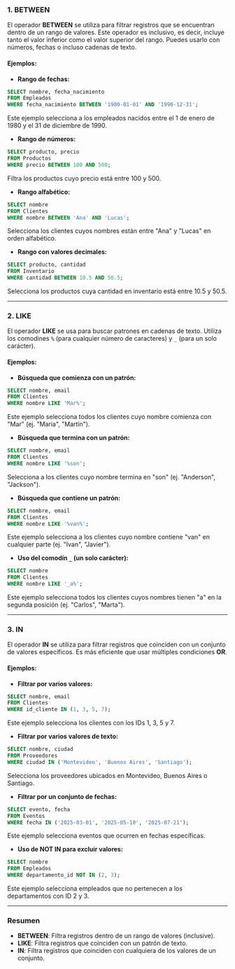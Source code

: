 
### 1. **BETWEEN**

El operador **BETWEEN** se utiliza para filtrar registros que se encuentran dentro de un rango de valores. Este operador es inclusivo, es decir, incluye tanto el valor inferior como el valor superior del rango. Puedes usarlo con números, fechas o incluso cadenas de texto.

#### Ejemplos:

- **Rango de fechas:**

```sql
SELECT nombre, fecha_nacimiento
FROM Empleados
WHERE fecha_nacimiento BETWEEN '1980-01-01' AND '1990-12-31';
```
Este ejemplo selecciona a los empleados nacidos entre el 1 de enero de 1980 y el 31 de diciembre de 1990.

- **Rango de números:**

```sql
SELECT producto, precio
FROM Productos
WHERE precio BETWEEN 100 AND 500;
```
Filtra los productos cuyo precio está entre 100 y 500.

- **Rango alfabético:**

```sql
SELECT nombre
FROM Clientes
WHERE nombre BETWEEN 'Ana' AND 'Lucas';
```
Selecciona los clientes cuyos nombres están entre "Ana" y "Lucas" en orden alfabético.

- **Rango con valores decimales:**

```sql
SELECT producto, cantidad
FROM Inventario
WHERE cantidad BETWEEN 10.5 AND 50.5;
```
Selecciona los productos cuya cantidad en inventario está entre 10.5 y 50.5.

---

### 2. **LIKE**

El operador **LIKE** se usa para buscar patrones en cadenas de texto. Utiliza los comodines `%` (para cualquier número de caracteres) y `_` (para un solo carácter).

#### Ejemplos:

- **Búsqueda que comienza con un patrón:**

```sql
SELECT nombre, email
FROM Clientes
WHERE nombre LIKE 'Mar%';
```
Este ejemplo selecciona todos los clientes cuyo nombre comienza con "Mar" (ej. "Maria", "Martín").

- **Búsqueda que termina con un patrón:**

```sql
SELECT nombre, email
FROM Clientes
WHERE nombre LIKE '%son';
```
Selecciona a los clientes cuyo nombre termina en "son" (ej. "Anderson", "Jackson").

- **Búsqueda que contiene un patrón:**

```sql
SELECT nombre, email
FROM Clientes
WHERE nombre LIKE '%van%';
```
Este ejemplo selecciona a los clientes cuyo nombre contiene "van" en cualquier parte (ej. "Ivan", "Javier").

- **Uso del comodín `_` (un solo carácter):**

```sql
SELECT nombre
FROM Clientes
WHERE nombre LIKE '_a%';
```
Este ejemplo selecciona todos los clientes cuyos nombres tienen "a" en la segunda posición (ej. "Carlos", "Marta").

---

### 3. **IN**

El operador **IN** se utiliza para filtrar registros que coinciden con un conjunto de valores específicos. Es más eficiente que usar múltiples condiciones **OR**.

#### Ejemplos:

- **Filtrar por varios valores:**

```sql
SELECT nombre, email
FROM Clientes
WHERE id_cliente IN (1, 3, 5, 7);
```
Este ejemplo selecciona los clientes con los IDs 1, 3, 5 y 7.

- **Filtrar por varios valores de texto:**

```sql
SELECT nombre, ciudad
FROM Proveedores
WHERE ciudad IN ('Montevideo', 'Buenos Aires', 'Santiago');
```
Selecciona los proveedores ubicados en Montevideo, Buenos Aires o Santiago.

- **Filtrar por un conjunto de fechas:**

```sql
SELECT evento, fecha
FROM Eventos
WHERE fecha IN ('2025-03-01', '2025-05-10', '2025-07-21');
```
Este ejemplo selecciona eventos que ocurren en fechas específicas.

- **Uso de **NOT IN** para excluir valores:**

```sql
SELECT nombre
FROM Empleados
WHERE departamento_id NOT IN (2, 3);
```
Este ejemplo selecciona empleados que no pertenecen a los departamentos con ID 2 y 3.

---

### Resumen

- **BETWEEN**: Filtra registros dentro de un rango de valores (inclusive).
- **LIKE**: Filtra registros que coinciden con un patrón de texto.
- **IN**: Filtra registros que coinciden con cualquiera de los valores de un conjunto.
